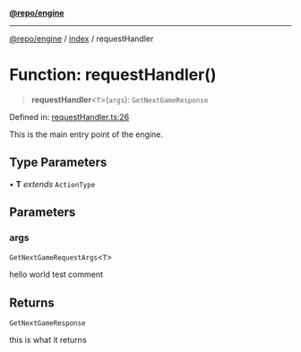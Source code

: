 [**@repo/engine**](../../README.md)

---

[@repo/engine](../../modules.md) / [index](../README.md) / requestHandler

# Function: requestHandler()

> **requestHandler**\<`T`\>(`args`): `GetNextGameResponse`

Defined in: [requestHandler.ts:26](https://github.com/alexqguo/drinking-board-game-v3/blob/777aa202e06806bc9b03f700c22b547a7cb3d53b/packages/engine/src/requestHandler.ts#L26)

This is the main entry point of the engine.

## Type Parameters

• **T** _extends_ `ActionType`

## Parameters

### args

`GetNextGameRequestArgs`\<`T`\>

hello world test comment

## Returns

`GetNextGameResponse`

this is what it returns
